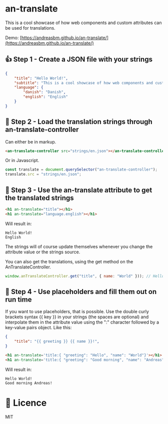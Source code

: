 # an-translate

This is a cool showcase of how web components and custom attributes can be used for translations.

Demo: [https://andreasbm.github.io/an-translate/](https://andreasbm.github.io/an-translate/)

## 👍 Step 1 - Create a JSON file with your strings
```json
{
	"title": "Hello World!",
	"subtitle": "This is a cool showcase of how web components and custom attributes can be used for translations.",
	"language": {
		"danish": "Danish",
		"english": "English"
	}
}

```

## 👊 Step 2 - Load the translation strings through an-translate-controller

Can either be in markup.

```html
<an-translate-controller src="strings/en.json"></an-translate-controller>
```

Or in Javascript.

```js
const translate = document.querySelector("an-translate-controller");
translate.src = "strings/en.json";
```

## 💪 Step 3 - Use the an-translate attribute to get the translated strings

```html
<h1 an-translate="title"></h1>
<h1 an-translate="language.english"></h1>
```

Will result in:

```
Hello World!
English
```

The strings will of course update themselves whenever you change the attribute value or the strings source.

You can also get the translations, using the get method on the AnTranslateController.

```js
window.anTranslateController.get("title", { name: "World" })); // Hello World!
```

## 🤘 Step 4 - Use placeholders and fill them out on run time

If you want to use placeholders, that is possible. Use the double curly brackets syntax {{ key }} in your strings (the spaces are optional) and interpolate them in the attribute value using the ":" character followed by a key-value pairs object. Like this:
```json
{
	"title": "{{ greeting }} {{ name }}!",
}

```

```html
<h1 an-translate='title:{ "greeting": "Hello", "name": "World"}'></h1>
<h1 an-translate='title:{ "greeting": "Good morning", "name": "Andreas"}'></h1>
```

Will result in:

```
Hello World!
Good morning Andreas!
```

# 👏 Licence
MIT